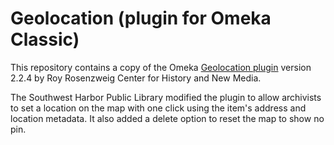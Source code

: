# Geolocation (plugin for Omeka Classic)

This repository contains a copy of the Omeka [Geolocation plugin](http://omeka.org/codex/Plugins/Geolocation_2.0) version 2.2.4 by Roy Rosenzweig Center for History and New Media.

The Southwest Harbor Public Library modified the plugin to allow archivists to set a location on the map with one click using the item's address and location metadata. It also added a delete option to reset the map to show no pin. 
